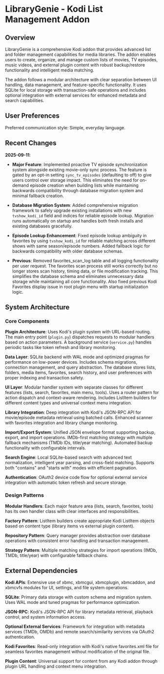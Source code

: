 # LibraryGenie - Kodi List Management Addon

## Overview

LibraryGenie is a comprehensive Kodi addon that provides advanced list and folder management capabilities for media libraries. The addon enables users to create, organize, and manage custom lists of movies, TV episodes, music videos, and external plugin content with robust backup/restore functionality and intelligent media matching.

The addon follows a modular architecture with clear separation between UI handling, data management, and feature-specific functionality. It uses SQLite for local storage with transaction-safe operations and includes optional integration with external services for enhanced metadata and search capabilities.

## User Preferences

Preferred communication style: Simple, everyday language.

## Recent Changes

**2025-09-11**: 
- **Major Feature**: Implemented proactive TV episode synchronization system alongside existing movie-only sync process. The feature is gated by an opt-in setting `sync_tv_episodes` (defaulting to off) to give users control over storage impact. This eliminates the need for on-demand episode creation when building lists while maintaining backwards compatibility through database migration system and minimal fallback creation.

- **Database Migration System**: Added comprehensive migration framework to safely upgrade existing installations with new `tvshow_kodi_id` field and indices for reliable episode lookup. Migration runs automatically on startup and handles both fresh installs and existing databases gracefully.

- **Episode Lookup Enhancement**: Fixed episode lookup ambiguity in favorites by using `tvshow_kodi_id` for reliable matching across different shows with same season/episode numbers. Added fallback logic for backwards compatibility with older database schemas.

- **Previous**: Removed favorites_scan_log table and all logging functionality per user request. The favorites scan process still works correctly but no longer stores scan history, timing data, or file modification tracking. This simplifies the database schema and eliminates unnecessary data storage while maintaining all core functionality. Also fixed previous Kodi Favorites display issue in root plugin menu with startup initialization logic.

## System Architecture

### Core Components

**Plugin Architecture**: Uses Kodi's plugin system with URL-based routing. The main entry point (`plugin.py`) dispatches requests to modular handlers based on action parameters. A background service (`service.py`) handles periodic tasks like token refresh and library monitoring.

**Data Layer**: SQLite backend with WAL mode and optimized pragmas for performance on low-power devices. Includes schema migrations, connection management, and query abstraction. The database stores lists, folders, media items, favorites, search history, and user preferences with proper indexing and transaction safety.

**UI Layer**: Modular handler system with separate classes for different features (lists, search, favorites, main menu, tools). Uses a router pattern for action dispatch and context-aware rendering. Includes ListItem builders for different content types and universal context menu integration.

**Library Integration**: Deep integration with Kodi's JSON-RPC API for movie/episode metadata retrieval using batched calls. Enhanced scanner with favorites integration and library change monitoring.

**Import/Export System**: Unified JSON envelope format supporting backup, export, and import operations. IMDb-first matching strategy with multiple fallback mechanisms (TMDb IDs, title/year matching). Automated backup functionality with configurable intervals.

**Search Engine**: Local SQLite-based search with advanced text normalization, intelligent year parsing, and cross-field matching. Supports both "contains" and "starts with" modes with efficient pagination.

**Authentication**: OAuth2 device code flow for optional external service integration with automatic token refresh and secure storage.

### Design Patterns

**Modular Handlers**: Each major feature area (lists, search, favorites, tools) has its own handler class with clear interfaces and responsibilities.

**Factory Pattern**: ListItem builders create appropriate Kodi ListItem objects based on content type (library items vs external plugin content).

**Repository Pattern**: Query manager provides abstraction over database operations with consistent error handling and transaction management.

**Strategy Pattern**: Multiple matching strategies for import operations (IMDb, TMDb, title/year) with configurable fallback chains.

## External Dependencies

**Kodi APIs**: Extensive use of xbmc, xbmcgui, xbmcplugin, xbmcaddon, and xbmcvfs modules for UI, settings, and file system operations.

**SQLite**: Primary data storage with custom schema and migration system. Uses WAL mode and tuned pragmas for performance optimization.

**JSON-RPC**: Kodi's JSON-RPC API for library metadata retrieval, playback control, and system information access.

**Optional External Services**: Framework for integration with metadata services (TMDb, OMDb) and remote search/similarity services via OAuth2 authentication.

**Kodi Favorites**: Read-only integration with Kodi's native favorites.xml file for seamless favorites management without modification of the original file.

**Plugin Content**: Universal support for content from any Kodi addon through plugin URL handling and context menu integration.